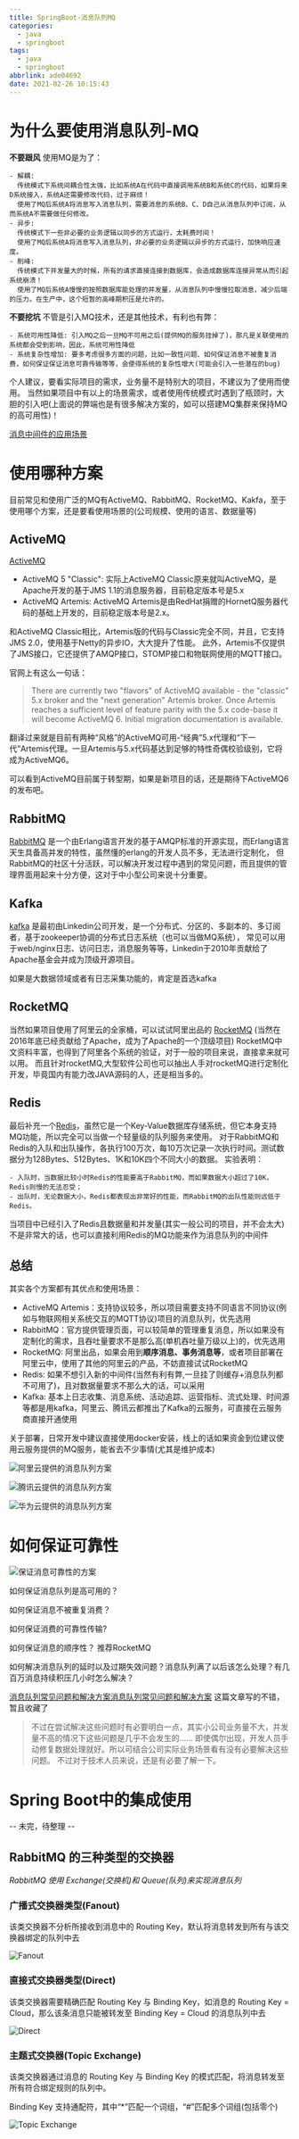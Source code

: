 ```yaml
---
title: SpringBoot-消息队列MQ
categories:
  - java
  - springboot
tags:
  - java
  - springboot
abbrlink: ade04692
date: 2021-02-26 10:15:43
---
```


# 为什么要使用消息队列-MQ

**不要跟风** 使用MQ是为了：

    - 解耦:
      传统模式下系统间耦合性太强，比如系统A在代码中直接调用系统B和系统C的代码，如果将来D系统接入，系统A还需要修改代码，过于麻烦！
      使用了MQ后系统A将消息写入消息队列，需要消息的系统B、C、D自己从消息队列中订阅，从而系统A不需要做任何修改。
    - 异步:  
      传统模式下一些非必要的业务逻辑以同步的方式运行，太耗费时间！
      使用了MQ后系统A将消息写入消息队列，非必要的业务逻辑以异步的方式运行，加快响应速度。
    - 削峰:
      传统模式下并发量大的时候，所有的请求直接连接到数据库，会造成数据库连接异常从而引起系统崩溃！
      使用了MQ后系统A慢慢的按照数据库能处理的并发量，从消息队列中慢慢拉取消息，减少后端的压力。在生产中，这个短暂的高峰期积压是允许的。
  
**不要挖坑** 不管是引入MQ技术，还是其他技术，有利也有弊：

    - 系统可用性降低: 引入MQ之后一旦MQ不可用之后(提供MQ的服务挂掉了)，那凡是关联使用的系统都会受到影响，因此，系统可用性降低
    - 系统复杂性增加: 要多考虑很多方面的问题，比如一致性问题、如何保证消息不被重复消费，如何保证保证消息可靠传输等等，会使得系统的复杂性增大(可能会引入一些潜在的bug)

个人建议，要看实际项目的需求，业务量不是特别大的项目，不建议为了使用而使用。
当然如果项目中有以上的场景需求，或者使用传统模式时遇到了瓶颈时，大胆的引入吧(上面说的弊端也是有很多解决方案的，如可以搭建MQ集群来保持MQ的高可用性)！

[消息中间件的应用场景](https://www.cnblogs.com/wusier/p/14689805.html)

 <!-- more -->

# 使用哪种方案

目前常见和使用广泛的MQ有ActiveMQ、RabbitMQ、RocketMQ、Kakfa，至于使用哪个方案，还是要看使用场景的(公司规模、使用的语言、数据量等)

## ActiveMQ

[ActiveMQ](http://activemq.apache.org/)

- ActiveMQ 5 "Classic": 实际上ActiveMQ Classic原来就叫ActiveMQ，是Apache开发的基于JMS 1.1的消息服务器，目前稳定版本号是5.x
- ActiveMQ Artemis: ActiveMQ Artemis是由RedHat捐赠的HornetQ服务器代码的基础上开发的，目前稳定版本号是2.x。

和ActiveMQ Classic相比，Artemis版的代码与Classic完全不同，并且，它支持JMS 2.0，使用基于Netty的异步IO，大大提升了性能。
此外，Artemis不仅提供了JMS接口，它还提供了AMQP接口，STOMP接口和物联网使用的MQTT接口。

官网上有这么一句话：

> There are currently two "flavors" of ActiveMQ available - the "classic" 5.x broker and the "next generation" Artemis broker. Once Artemis reaches a sufficient level of feature parity with the 5.x code-base it will become ActiveMQ 6. Initial migration documentation is available.

翻译过来就是目前有两种“风格”的ActiveMQ可用-“经典”5.x代理和“下一代”Artemis代理。一旦Artemis与5.x代码基达到足够的特性奇偶校验级别，它将成为ActiveMQ6。

可以看到ActiveMQ目前属于转型期，如果是新项目的话，还是期待下ActiveMQ6的发布吧。

## RabbitMQ

[RabbitMQ](https://www.rabbitmq.com/) 是一个由Erlang语言开发的基于AMQP标准的开源实现，而Erlang语言天生具备高并发的特性，虽然懂的erlang的开发人员不多，无法进行定制化，
但RabbitMQ的社区十分活跃，可以解决开发过程中遇到的常见问题，而且提供的管理界面用起来十分方便，这对于中小型公司来说十分重要。

## Kafka

[kafka](http://kafka.apache.org/) 是最初由Linkedin公司开发，是一个分布式、分区的、多副本的、多订阅者，基于zookeeper协调的分布式日志系统（也可以当做MQ系统），
常见可以用于web/nginx日志、访问日志，消息服务等等，Linkedin于2010年贡献给了Apache基金会并成为顶级开源项目。

如果是大数据领域或者有日志采集功能的，肯定是首选kafka 

## RocketMQ

当然如果项目使用了阿里云的全家桶，可以试试阿里出品的 [RocketMQ](http://rocketmq.apache.org/) (当然在2016年底已经贡献给了Apache，成为了Apache的一个顶级项目)
RocketMQ中文资料丰富，也得到了阿里各个系统的验证，对于一般的项目来说，直接拿来就可以用。
而且针对rocketMQ,大型软件公司也可以抽出人手对rocketMQ进行定制化开发，毕竟国内有能力改JAVA源码的人，还是相当多的。

## Redis

最后补充一个[Redis](https://redis.io/)，虽然它是一个Key-Value数据库存储系统，但它本身支持MQ功能，所以完全可以当做一个轻量级的队列服务来使用。
对于RabbitMQ和Redis的入队和出队操作，各执行100万次，每10万次记录一次执行时间。测试数据分为128Bytes、512Bytes、1K和10K四个不同大小的数据。
实验表明：

    - 入队时，当数据比较小时Redis的性能要高于RabbitMQ，而如果数据大小超过了10K，Redis则慢的无法忍受；
    - 出队时，无论数据大小，Redis都表现出非常好的性能，而RabbitMQ的出队性能则远低于Redis。

当项目中已经引入了Redis且数据量和并发量(其实一般公司的项目，并不会太大)不是非常大的话，也可以直接利用Redis的MQ功能来作为消息队列的中间件

## 总结

其实各个方案都有其优点和使用场景：

- ActiveMQ Artemis：支持协议较多，所以项目需要支持不同语言不同协议(例如与物联网相关系统交互的MQTT协议)项目的消息队列，优先选用
- RabbitMQ：官方提供管理页面，可以较简单的管理重复消息，所以如果没有定制化的需求，且吞吐量要求不是那么高(单机吞吐量万级以上)的，优先选用
- RocketMQ: 阿里出品，如果会用到**顺序消息、事务消息等**，或者项目部署在阿里云中，使用了其他的阿里云的产品，不妨直接试试RocketMQ
- Redis: 如果不想引入新的中间件(当然有利有弊,一旦挂了则缓存+消息队列都不可用了)，且对数据量要求不那么大的话，可以采用
- Kafka: 基本上日志收集、消息系统、活动追踪、运营指标、流式处理、时间源等都是用kafka，阿里云、腾讯云都推出了Kafka的云服务，可直接在云服务商直接开通使用

关于部署，日常开发中建议直接使用docker安装，线上的话如果资金到位建议使用云服务提供的MQ服务，能省去不少事情(尤其是维护成本)

![阿里云提供的消息队列方案](阿里云提供的消息队列方案.png)

![腾讯云提供的消息队列方案](腾讯云提供的消息队列方案.png)

![华为云提供的消息队列方案](华为云提供的消息队列方案.png)

# 如何保证可靠性

![保证消息可靠性的方案](保证消息可靠性的方案.png)

如何保证消息队列是高可用的？

如何保证消息不被重复消费？

如何保证消费的可靠性传输?

如何保证消息的顺序性？ 推荐RocketMQ

如何解决消息队列的延时以及过期失效问题？消息队列满了以后该怎么处理？有几百万消息持续积压几小时怎么解决？

[消息队列常见问题和解决方案消息队列常见问题和解决方案](https://blog.csdn.net/qq_36236890/article/details/81174504) 这篇文章写的不错，暂且收藏了

> 不过在尝试解决这些问题时有必要明白一点，其实小公司业务量不大，并发量不高的情况下这些问题是几乎不会发生的......
> 即使偶尔出现，开发人员手动修复数据处理就好。所以可结合公司实际业务场景看有没有必要解决这些问题。
> 不过对于技术人员来说，还是有必要了解一下。

# Spring Boot中的集成使用

-- 未完，待整理 --


## RabbitMQ 的三种类型的交换器

*RabbitMQ 使用 Exchange(交换机)和 Queue(队列)来实现消息队列*

### 广播式交换器类型(Fanout)

该类交换器不分析所接收到消息中的 Routing Key，默认将消息转发到所有与该交换器绑定的队列中去

![Fanout](rabbitmq-fanout.jpg)

### 直接式交换器类型(Direct)

该类交换器需要精确匹配 Routing Key 与 Binding Key，如消息的 Routing Key = Cloud，那么该条消息只能被转发至 Binding Key = Cloud 的消息队列中去

![Direct](rabbitmq-direct.jpg)

### 主题式交换器(Topic Exchange)

该类交换器通过消息的 Routing Key 与 Binding Key 的模式匹配，将消息转发至所有符合绑定规则的队列中。

Binding Key 支持通配符，其中“*”匹配一个词组，“#”匹配多个词组(包括零个)

![Topic Exchange](rabbitmq-topic-exchange.jpg)